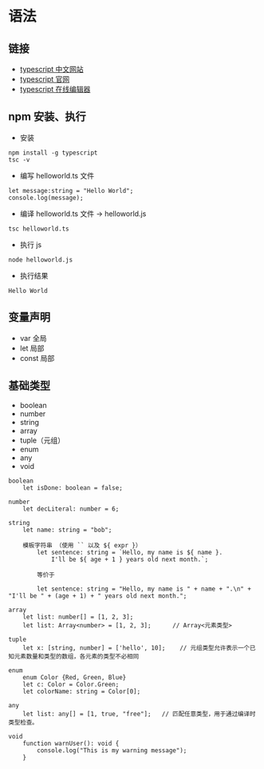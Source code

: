 # 语法

## 链接
+ [typescript 中文网站](https://www.tslang.cn/)
+ [typescript 官网](https://www.typescriptlang.org/zh/)
+ [typescript 在线编辑器](https://www.tslang.cn/play/index.html)

## npm 安装、执行
+ 安装
```text
npm install -g typescript
tsc -v
```

+ 编写 helloworld.ts 文件
```text
let message:string = "Hello World";
console.log(message);
```

+ 编译 helloworld.ts 文件 -> helloworld.js
```text
tsc helloworld.ts
```

+ 执行 js
```text
node helloworld.js
```

+ 执行结果
```text
Hello World
```


## 变量声明
+ var 全局
+ let 局部
+ const 局部

## 基础类型
+ boolean
+ number
+ string
+ array
+ tuple（元组）
+ enum
+ any
+ void
```text
boolean
    let isDone: boolean = false;

number
    let decLiteral: number = 6;

string
    let name: string = "bob";
    
    模板字符串 （使用 `` 以及 ${ expr }）
        let sentence: string = `Hello, my name is ${ name }.
            I'll be ${ age + 1 } years old next month.`;
        
        等价于
    
        let sentence: string = "Hello, my name is " + name + ".\n" + "I'll be " + (age + 1) + " years old next month.";

array
    let list: number[] = [1, 2, 3];
    let list: Array<number> = [1, 2, 3];      // Array<元素类型>

tuple
    let x: [string, number] = ['hello', 10];    // 元组类型允许表示一个已知元素数量和类型的数组，各元素的类型不必相同

enum
    enum Color {Red, Green, Blue}
    let c: Color = Color.Green;
    let colorName: string = Color[0];

any
    let list: any[] = [1, true, "free"];   // 匹配任意类型，用于通过编译时类型检查。

void
    function warnUser(): void {
        console.log("This is my warning message");
    }
```